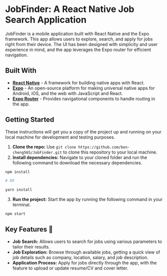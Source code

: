 # JobFinder: A React Native Job Search Application

JobFinder is a mobile application built with React Native and the Expo framework. This app allows users to explore, search, and apply for jobs right from their device. The UI has been designed with simplicity and user experience in mind, and the app leverages the Expo router for efficient navigation.

## Built With

- **[React Native](https://reactnative.dev/)** - A framework for building native apps with React.
- **[Expo](https://expo.dev/)** - An open-source platform for making universal native apps for Android, iOS, and the web with JavaScript and React.
- **[Expo Router](https://docs.expo.dev/guides/routing-and-navigation/)** - Provides navigational components to handle routing in the app.

## Getting Started

These instructions will get you a copy of the project up and running on your local machine for development and testing purposes.

1. **Clone the repo:** Use `git clone https://github.com/ben-cheng565/JobFinder.git` to clone this repository to your local machine.
2. **Install dependencies:** Navigate to your cloned folder and run the following command to download the necessary dependencies.

```bash
npm install

# OR

yarn install
```

3. **Run the project:** Start the app by running the following command in your terminal.

```bash
npm start
```

## Key Features 🚀

- **Job Search:** Allows users to search for jobs using various parameters to tailor their results.
- **Job Exploration:** Browse through available jobs, getting a quick view of job details such as company, location, salary, and job description.
- **Application Process:** Apply for jobs directly through the app, with the feature to upload or update resume/CV and cover letter.
